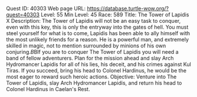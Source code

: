 Quest ID: 40303
Web page URL: https://database.turtle-wow.org/?quest=40303
Level: 55
Min Level: 45
Race: 589
Title: The Tower of Lapidis X
Description: The Tower of Lapidis will not be an easy task to conquer, even with this key, this is only the entryway into the gates of hell. You must steel yourself for what is to come, Lapidis has been able to ally himself with the most unlikely friends for a reason. He is a powerful man, and extremely skilled in magic, not to mention surrounded by minions of his own conjuring.$B$BIf you are to conquer The Tower of Lapidis you will need a band of fellow adventurers. Plan for the mission ahead and slay Arch Hydromancer Lapidis for all of his lies, his deceit, and his crimes against Kul Tiras. If you succeed, bring his head to Colonel Hardinus, he would be the most eager to reward such heroic actions.
Objective: Venture into The Tower of Lapidis, slay Arch Hydromancer Lapidis, and return his head to Colonel Hardinus in Caelan's Rest.
